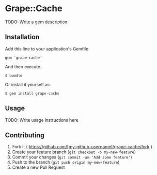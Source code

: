 # Grape::Cache

TODO: Write a gem description

## Installation

Add this line to your application's Gemfile:

    gem 'grape-cache'

And then execute:

    $ bundle

Or install it yourself as:

    $ gem install grape-cache

## Usage

TODO: Write usage instructions here

## Contributing

1. Fork it ( https://github.com/[my-github-username]/grape-cache/fork )
2. Create your feature branch (`git checkout -b my-new-feature`)
3. Commit your changes (`git commit -am 'Add some feature'`)
4. Push to the branch (`git push origin my-new-feature`)
5. Create a new Pull Request
